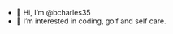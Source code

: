 - 👋 Hi, I’m @bcharles35
- 👀 I’m interested in coding, golf and self care.


<!---
bcharles35/bcharles35 is a ✨ special ✨ repository because its `README.md` (this file) appears on your GitHub profile.
You can click the Preview link to take a look at your changes.
--->
